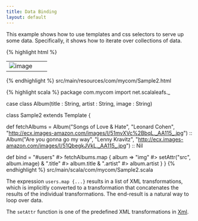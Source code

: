 ```yaml
---
title: Data Binding
layout: default
---
```


This example shows how to use templates and css selectors to serve up some data. Specifically, it shows how to iterate over collections of data.

{% highlight html %}
<html>
  <table id="albums">
    <tr>
      <td><img alt="image"/></td>
      <td><span class="title"/></td>
      <td><span class="artist"/></td>
    </tr>
  </table>
</html>
{% endhighlight %}
<label>src/main/resources/com/mycom/Sample2.html</label>

{% highlight scala %}
package com.mycom
import net.scalaleafs._

case class Album(title : String, artist : String, image : String)

class Sample2 extends Template {

  def fetchAlbums = 
    Album("Songs of Love & Hate", "Leonard Cohen", "http://ecx.images-amazon.com/images/I/51mvXVc%2BbqL._AA115_.jpg") :: 
    Album("Are you gonna go my way", "Lenny Kravitz", "http://ecx.images-amazon.com/images/I/51QbegkJVkL._AA115_.jpg") :: Nil

  def bind = 
    "#users" #> fetchAlbums.map { album =>
      "img" #> setAttr("src", album.image) &
      ".title" #> album.title &
      ".artist" #> album.artist 
    } 
}
{% endhighlight %}
<label>src/main/scala/com/mycom/Sample2.scala</label>

The expression `users.map {...}` results in a list of XML transformations, which is
implicitly converted to a transformation that concatenates the results of the individual transformations. The end-result is a natural way to loop over data.

The `setAttr` function is one of the predefined XML transformations in [Xml](http://scalaleafs.net/api/index.html#net.scalaleafs.Xml$).

